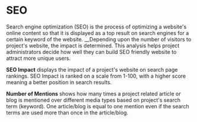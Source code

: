 # SEO

Search engine optimization \(SEO\) is the process of optimizing a website's online content so that it is displayed as a top result on search engines for a certain keyword of the website. __Depending upon the number of visitors to project's website, the impact is determined. This analysis helps project administrators decide how well they can build SEO friendly website to attract more unique users.

**SEO Impact** displays the impact of a project's website on search page rankings. SEO Impact is ranked on a scale from 1-100, with a higher score meaning a better position in search results.

**Number of Mentions** shows how many times a project related article or blog is mentioned over different media types based on project's search term \(keyword\). One article/blog is equal to one mention even if the search terms are used more than once in the article/blog.

